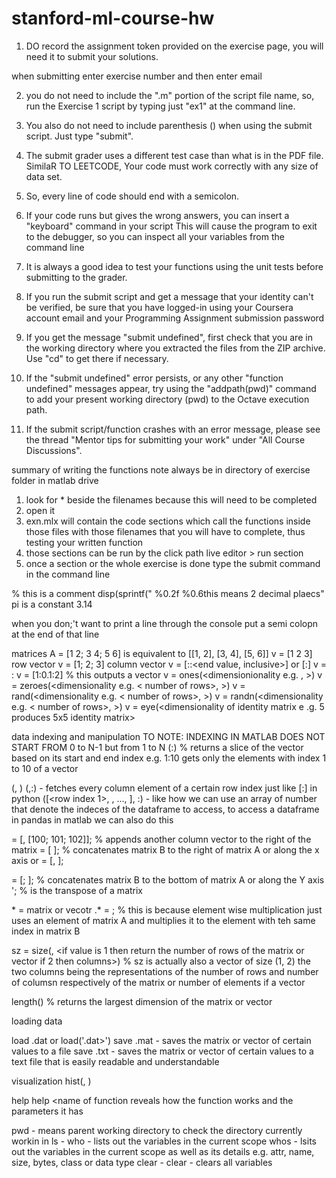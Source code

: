 # stanford-ml-course-hw

1. DO record the assignment token provided on the exercise page, 
you will need it to submit your solutions. 

when submitting enter exercise number and then enter email

2. you do not need to include the ".m" portion of the script file name, so, run the Exercise 1 script by typing just "ex1" at the command line.

3. You also do not need to include parenthesis () when using the submit script. Just type "submit". 

4. The submit grader uses a different test case than what is in the PDF file. 
SimilaR TO LEETCODE, Your code must work correctly with any size of data  set.

5. So, every line of code should end with a semicolon.

6. If your code runs but gives the wrong answers, you can insert a "keyboard" command in your script
This will cause the program to exit to the debugger, so you can inspect all your variables from the command line

7. It is always a good idea to test your functions using the unit tests before submitting to the grader.

8. If you run the submit script and get a message that your identity can't be 
verified, be sure that you have logged-in using your Coursera account email 
and your Programming Assignment submission password

9.  If you get the message "submit undefined", first check that 
you are in the working directory where you extracted the files 
from the ZIP archive. Use "cd" to get there if necessary. 

10.  If the "submit undefined" error persists, or any other "function undefined" 
messages appear, try using the "addpath(pwd)" command to add your present 
working directory (pwd) to the Octave execution path. 

11. If the submit script/function crashes with an error message, please see 
the  thread "Mentor tips for submitting your work" under "All Course  
Discussions".





summary of writing the functions
note always be in directory of exercise folder in matlab drive
1. look for * beside the filenames because this will need to be completed
2. open it
3. exn.mlx will contain the code sections which call the functions inside those files
with those filenames that you will have to complete, thus testing your written function
4. those sections can be run by the click path live editor > run section
4. once a section or the whole exercise is done type the submit command in the command line


% this is a comment
disp(sprintf("<some string> %0.2f %0.6this means 2 decimal plaecs"
pi is a constant 3.14

when you don;'t want to print a line through the console put a semi colopn at the end of that line

matrices
A = [1 2; 3 4; 5 6] is equivalent to [[1, 2], [3, 4], [5, 6]]
v = [1 2 3] row vector
v = [1; 2; 3] column vector
v = [<start value>:<increment value>:<end value, inclusive>] or [<start value>:<end value>]
v = <start value>:<end value>
v = [1:0.1:2] % this outputs a vector
v = ones(<dimensionionality e.g. <number of rows>, <number of columns>>)
v = zeroes(<dimensionality e.g. < number of rows>, <number of columns>>)
v = rand(<dimensionality e.g. < number of rows>, <number of columns>>)
v = randn(<dimensionality e.g. < number of rows>, <number of columns>>)
v = eye(<dimensionality of identity matrix e .g. 5  produces 5x5 identity matrix>	



data indexing and manipulation
TO NOTE: INDEXING IN MATLAB DOES NOT START FROM 0 to N-1 but from 1 to N
<vector>(<start index value>:<end index value>) % returns a slice of the vector based on its start and end index
e.g. 1:10 gets only the elements with index 1 to 10 of a vector 

<matrix>(<row index>, <column index>) 
<matrix>(<row index>,:) - fetches every column element of a certain row index just like <list>[:] in python
<matrix>([<row index 1>, <row index a>, ..., <row index z>], :) - like how we can use an array of number that
denote the indeces of the dataframe to access, to access a dataframe in pandas in matlab we can also do this

<matrix> = [<matrix>, [100; 101; 102]]; % appends another column vector to the right of the matrix
<matrix C> = [<matrix A> <matrix B>]; % concatenates matrix B to the right of matrix A or along the x axis
or <matrix C> = [<matrix A>, <matrix B>]; 

<matrix C> = [<matrix A>; <matrix B>]; % concatenates matrix B to the bottom of matrix A or along the Y axis
<matrix C>'; % is the transpose of a matrix

<matrix or vector> * <scalar> = matrix or vecotr
<matrix or vector> .* <matrix or vector> = <matrix of the same dimensionality>; % this is because element wise multiplication just uses an element of matrix A and multiplies it to the element with teh same index in matrix B




sz = size(<matrix or vector>, <if value is 1 then return the number of rows of the matrix or vector if 2 then columns>) % sz is actually also a vector of size 
(1, 2) the two columns being the representations of the number of 
rows and number of columsn respectively of the matrix or number of 
elements if a vector 

length(<matrix or vector>) % returns the largest dimension of the matrix or vector


loading data

load <filename>.dat or load('<filename>.dat>')
save <filename>.mat <vector or matrix variable> - saves the matrix or vector of certain values to a file
save <filename>.txt <vector or matrix variable> - saves the matrix or vector of certain 
values to a text file that is easily readable and understandable


visualization
hist(<matrix or vector>, <number of bars in the histogram>)


help
help <name of function reveals how the function works and the parameters it has


pwd - means parent working directory to check the directory currently workin in
ls - 
who - lists out the variables in the current scope
whos - lsits out the variables in the current scope as well as its details 
e.g. attr, name, size, bytes, class or data type
clear <variable> -
clear - clears all variables

